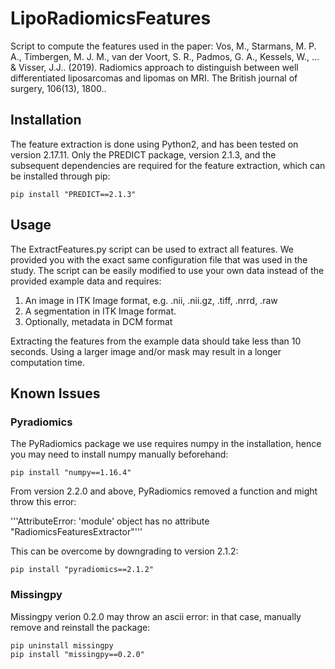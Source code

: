 # LipoRadiomicsFeatures
Script to compute the features used in the paper: Vos, M., Starmans, M. P. A., Timbergen, M. J. M., van der Voort, S. R., Padmos, G. A., Kessels, W., ... & Visser, J.J.. (2019). Radiomics approach to distinguish between well differentiated liposarcomas and lipomas on MRI. The British journal of surgery, 106(13), 1800..

## Installation
The feature extraction is done using Python2, and has been tested on version 2.17.11.
Only the PREDICT package, version 2.1.3, and the subsequent dependencies are required
for the feature extraction, which can be installed through pip:

    pip install "PREDICT==2.1.3"

## Usage
The ExtractFeatures.py script can be used to extract all features. We provided
you with the exact same configuration file that was used in the study. The
script can be easily modified to use your own data instead of the
provided example data and requires:

1. An image in ITK Image format, e.g. .nii, .nii.gz, .tiff, .nrrd, .raw
2. A segmentation in ITK Image format.
3. Optionally, metadata in DCM format

Extracting the features from the example data should take less than 10 seconds.
Using a larger image and/or mask may result in a longer computation time.

## Known Issues

### Pyradiomics
The PyRadiomics package we use requires numpy in the installation, hence
you may need to install numpy manually beforehand:

    pip install "numpy==1.16.4"

From version 2.2.0 and above, PyRadiomics removed a function and might throw
this error:

'''AttributeError: 'module' object has no attribute "RadiomicsFeaturesExtractor"'''

This can be overcome by downgrading to version 2.1.2:

    pip install "pyradiomics==2.1.2"

### Missingpy
Missingpy verion 0.2.0 may throw an ascii error: in that case, manually
remove and reinstall the package:

    pip uninstall missingpy
    pip install "missingpy==0.2.0"
